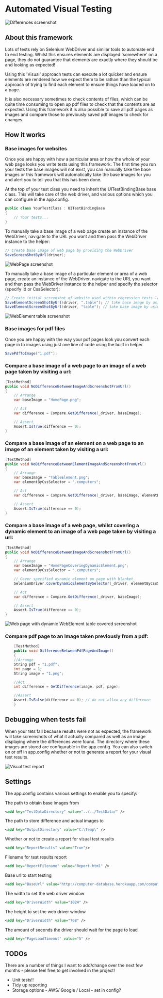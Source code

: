 # Automated Visual Testing

![Differences screenshot](https://github.com/vivrichards600/AutomatedVisualTesting/blob/master/AutomatedVisualTesting/TestData/diff.png "Chrome Differences Screenshot")

## About this framework

Lots of tests rely on Selenium WebDriver and similar tools to automate end to end testing. Whilst this ensures elements are displayed 'somewhere' on a page, they do not guarantee that elements are exactly where they should be and looking as expected! 

Using this 'Visual' approach tests can execute a lot quicker and ensure elements are rendered how we expect them to be rathan than the typical approach of trying to find each element to ensure things have loaded on to a page.

It is also necessary sometimes to check contents of files, which can be quite time consuming to open up pdf files to check that the contents are as expected. Using this framework it is also possible to save all pdf pages as images and compare those to previously saved pdf images to check for changes.

## How it works 

### Base images for websites
Once you are happy with how a particular area or how the whole of your web page looks you write tests using this framework. The first time you run your tests the base images will not exist, you can manually take the base images or this framework will automatically take the base images for you and alert you to tell you that this has been done.

At the top of your test class you need to inherit the UITestBindingBase base class. This will take care of the web driver, and various options which you can configure in the app.config.
 
``` c#
public class YourTestClass : UITestBindingBase
{
	// Your tests...
}
```

To manually take a base image of a web page create an instance of the WebDriver, navigate to the URL you want and then pass the WebDriver instance to the helper:

``` c#
// Create base image of web page by providing the WebDriver
SaveScreenShotByUrl(driver);
```


![WebPage screenshot](https://github.com/vivrichards600/AutomatedVisualTesting/blob/master/AutomatedVisualTesting/TestData/HomePage.png "Web Page Screenshot")

To manually take a base image of a particular element or area of a web page, create an instance of the WebDriver, navigate to the URL you want and then pass the WebDriver instance to the helper and specify the selector (specify Id or CssSelector):
``` c#
// Create initial screenshot of website used within regression tests later on
SaveElementScreenShotByUrl(driver, ".table"); // take base image by using css selector
SaveElementScreenShotByUrl(driver, "table"); // take base image by using ID selector
```

![WebElement table screenshot](https://github.com/vivrichards600/AutomatedVisualTesting/blob/master/AutomatedVisualTesting/TestData/TableElement.png "Element Screenshot")

### Base images for pdf files
Once you are happy with the way your pdf pages look you convert each page in to images using just one line of code using the built in helper. 

``` c#
SavePdfToImage("1.pdf");
```

### Compare a base image of a web page to an image of a web page taken by visiting a url:

``` c#
[TestMethod]
public void NoDifferenceBetweenImageAndScreenshotFromUrl()
{
	// Arrange
	var baseImage = "HomePage.png";

	// Act
	var difference = Compare.GetDifference(_driver, baseImage);

	// Assert
	Assert.IsTrue(difference == 0);
}
```

### Compare a base image of an element on a web page to an image of an element taken by visiting a url:

``` c#
[TestMethod]
public void NoDifferenceBetweenElementImageAndScreenshotFromUrl()
{
	// Arrange
	var baseImage = "TableElement.png";
	var elementByCssSelector = ".computers";

	// Act
	var difference = Compare.GetDifference(_driver, baseImage, elementByCssSelector);

	// Assert
	Assert.IsTrue(difference == 0);
}
```

### Compare a base image of a web page, whilst covering a dynamic element to an image of a web page taken by visiting a url:

``` c#
[TestMethod]
public void NoDifferenceBetweenImageAndScreenshotFromUrl()
{
	// Arrange
	var baseImage = "HomePageCoveringDynamicElement.png";
	var elementByCssSelector = ".computers";

	// Cover specified dynamic element on page with blanket
	SeleniumDriver.CoverDynamicElementBySelector(_driver, elementByCssSelector);

	// Act
	var difference = Compare.GetDifference(_driver, baseImage);

	// Assert
	Assert.IsTrue(difference == 0);
}
```

![Web page with dynamic WebElement table covered screenshot](https://github.com/vivrichards600/AutomatedVisualTesting/blob/master/AutomatedVisualTesting/TestData/HomePageCoveringDynamicElement.png "Element Screenshot")

### Compare pdf page to an Image taken previously from a pdf:

``` c#
	[TestMethod]
	public void DifferenceBetweenPdfPageAndImage()
	{
	//Arrange
	String pdf = "1.pdf";
	int page = 1;
	String image = "1.png";

	//Act
	int difference = GetDifference(image, pdf, page);

	//Assert
	Assert.IsFalse(difference == 0); // do not allow any difference
	}
```
## Debugging when tests fail

When your tets fail because results were not as expected, the framework will take screenshots of what it actually compared as well as an image displaying where the differences were found. The directory where these images are stored are configurable in the app.config. You can also switch on or off in app.config whether or not to generate a report for your visual test results.

![Visual test report](https://github.com/vivrichards600/AutomatedVisualTesting/blob/master/AutomatedVisualTesting/TestData/ReportScreenshot.png "Report Screenshot")

## Settings
The app.config contains various settings to enable you to specify:


The path to obtain base images from
``` xml
<add key="TestDataDirectory" value="../../TestData/" />
```

The path to store difference and actual images to
``` xml
<add key="OutputDirectory" value="C:\Temp\" /> 
```

Whether or not to create a report for visual test results
``` xml
<add key="ReportResults" value="True"/> 
```

Filename for test results report
``` xml
<add key="ReportFilename" value="Report.html" />
```

Base url to start testing
``` xml
<add key="BaseUrl" value="http://computer-database.herokuapp.com/computers" />
```

The width to set the web driver window
``` xml
<add key="DriverWidth" value="1024" /> 
```

The height to set the web driver window
``` xml
<add key="DriverWidth" value="768" /> 
```

The amount of seconds the driver should wait for the page to load
``` xml
<add key="PageLoadTimeout" value="5" />
```

## TODOs
There are a number of things I want to add/change over the next few months - please feel free to get involved in the project!

* Unit tests!!
* Tidy up reporting
* Storage options - AWS/ Google / Local - set in config?

   